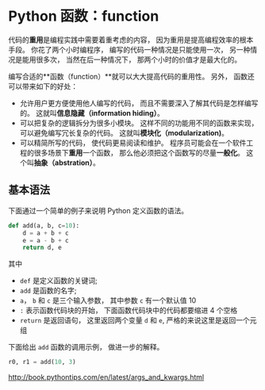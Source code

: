 # Python 函数：function

代码的**重用**是编程实践中需要着重考虑的内容， 因为重用是提高编程效率的根本手段。 你花了两个小时编程序， 编写的代码一种情况是只能使用一次， 另一种情况是能用很多次， 当然在后一种情况下， 那两个小时的价值才是最大化的。

编写合适的**函数（function）**就可以大大提高代码的重用性。 另外， 函数还可以带来如下的好处：

* 允许用户更方便使用他人编写的代码， 而且不需要深入了解其代码是怎样编写的。 这就叫**信息隐藏（information hiding）**。
* 可以把复杂的逻辑拆分为很多小模块。 这样不同的功能用不同的函数来实现， 可以避免编写冗长复杂的代码。 这就叫**模块化（modularization)**。
* 可以精简所写的代码， 使代码更易阅读和维护。 程序员可能会在一个软件工程的很多场景下**重用**一个函数， 那么他必须把这个函数写的尽量**一般化**。 这个叫**抽象（abstration）**。

## 基本语法

下面通过一个简单的例子来说明 Python 定义函数的语法。

```python
def add(a, b, c=10):
    d = a + b + c
    e = a - b + c
    return d, e
```
其中 
* `def` 是定义函数的关键词;
* `add` 是函数的名字;
* `a`， `b` 和 `c` 是三个输入参数， 其中参数 `c` 有一个默认值 10
* `:` 表示函数代码块的开始， 下面函数代码块中的代码都要缩进 4 个空格
* `return` 是返回语句， 这里返回两个变量 `d` 和 `e`, 严格的来说这里是返回一个元组

下面给出 `add` 函数的调用示例， 做进一步的解释。 

```python
r0, r1 = add(10, 3)
```

http://book.pythontips.com/en/latest/args_and_kwargs.html




